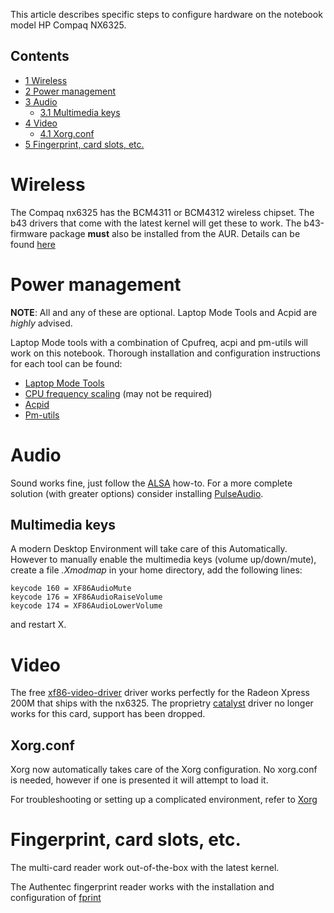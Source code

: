 This article describes specific steps to configure hardware on the notebook model HP Compaq NX6325.

## Contents

*   [1 Wireless](#Wireless)
*   [2 Power management](#Power_management)
*   [3 Audio](#Audio)
    *   [3.1 Multimedia keys](#Multimedia_keys)
*   [4 Video](#Video)
    *   [4.1 Xorg.conf](#Xorg.conf)
*   [5 Fingerprint, card slots, etc.](#Fingerprint.2C_card_slots.2C_etc.)

# Wireless

The Compaq nx6325 has the BCM4311 or BCM4312 wireless chipset. The b43 drivers that come with the latest kernel will get these to work. The b43-firmware package **must** also be installed from the AUR. Details can be found [here](https://wiki.archlinux.org/index.php/Broadcom_wireless#b43.2Fb43legacy)

# Power management

**NOTE**: All and any of these are optional. Laptop Mode Tools and Acpid are *highly* advised.

Laptop Mode tools with a combination of Cpufreq, acpi and pm-utils will work on this notebook. Thorough installation and configuration instructions for each tool can be found:

*   [Laptop Mode Tools](/index.php/Laptop_Mode_Tools "Laptop Mode Tools")
*   [CPU frequency scaling](/index.php/CPU_frequency_scaling "CPU frequency scaling") (may not be required)
*   [Acpid](/index.php/Acpid "Acpid")
*   [Pm-utils](/index.php/Pm-utils "Pm-utils")

# Audio

Sound works fine, just follow the [ALSA](/index.php/ALSA "ALSA") how-to. For a more complete solution (with greater options) consider installing [PulseAudio](/index.php/PulseAudio "PulseAudio").

## Multimedia keys

A modern Desktop Environment will take care of this Automatically. However to manually enable the multimedia keys (volume up/down/mute), create a file *.Xmodmap* in your home directory, add the following lines:

```
keycode 160 = XF86AudioMute
keycode 176 = XF86AudioRaiseVolume
keycode 174 = XF86AudioLowerVolume

```

and restart X.

# Video

The free [xf86-video-driver](https://wiki.archlinux.org/index.php/ATI) driver works perfectly for the Radeon Xpress 200M that ships with the nx6325\. The proprietry [catalyst](/index.php/ATI#ATI_Catalyst_proprietary_driver "ATI") driver no longer works for this card, support has been dropped.

## Xorg.conf

Xorg now automatically takes care of the Xorg configuration. No xorg.conf is needed, however if one is presented it will attempt to load it.

For troubleshooting or setting up a complicated environment, refer to [Xorg](/index.php/Xorg "Xorg")

# Fingerprint, card slots, etc.

The multi-card reader work out-of-the-box with the latest kernel.

The Authentec fingerprint reader works with the installation and configuration of [fprint](https://wiki.archlinux.org/index.php/Fprint)